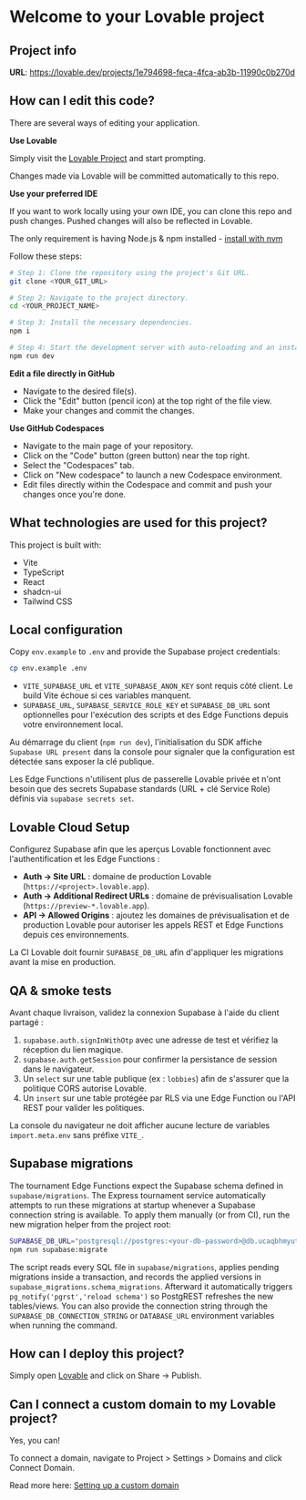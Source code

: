 # Welcome to your Lovable project

## Project info

**URL**: https://lovable.dev/projects/1e794698-feca-4fca-ab3b-11990c0b270d

## How can I edit this code?

There are several ways of editing your application.

**Use Lovable**

Simply visit the [Lovable Project](https://lovable.dev/projects/1e794698-feca-4fca-ab3b-11990c0b270d) and start prompting.

Changes made via Lovable will be committed automatically to this repo.

**Use your preferred IDE**

If you want to work locally using your own IDE, you can clone this repo and push changes. Pushed changes will also be reflected in Lovable.

The only requirement is having Node.js & npm installed - [install with nvm](https://github.com/nvm-sh/nvm#installing-and-updating)

Follow these steps:

```sh
# Step 1: Clone the repository using the project's Git URL.
git clone <YOUR_GIT_URL>

# Step 2: Navigate to the project directory.
cd <YOUR_PROJECT_NAME>

# Step 3: Install the necessary dependencies.
npm i

# Step 4: Start the development server with auto-reloading and an instant preview.
npm run dev
```

**Edit a file directly in GitHub**

- Navigate to the desired file(s).
- Click the "Edit" button (pencil icon) at the top right of the file view.
- Make your changes and commit the changes.

**Use GitHub Codespaces**

- Navigate to the main page of your repository.
- Click on the "Code" button (green button) near the top right.
- Select the "Codespaces" tab.
- Click on "New codespace" to launch a new Codespace environment.
- Edit files directly within the Codespace and commit and push your changes once you're done.

## What technologies are used for this project?

This project is built with:

- Vite
- TypeScript
- React
- shadcn-ui
- Tailwind CSS

## Local configuration

Copy `env.example` to `.env` and provide the Supabase project credentials:

```sh
cp env.example .env
```

- `VITE_SUPABASE_URL` et `VITE_SUPABASE_ANON_KEY` sont requis côté client. Le build Vite échoue si ces variables manquent.
- `SUPABASE_URL`, `SUPABASE_SERVICE_ROLE_KEY` et `SUPABASE_DB_URL` sont optionnelles pour l'exécution des scripts et des Edge Functions depuis votre environnement local.

Au démarrage du client (`npm run dev`), l'initialisation du SDK affiche `Supabase URL present` dans la console pour signaler que la configuration est détectée sans exposer la clé publique.

Les Edge Functions n'utilisent plus de passerelle Lovable privée et n'ont besoin que des secrets Supabase standards (URL + clé Service Role) définis via `supabase secrets set`.

## Lovable Cloud Setup

Configurez Supabase afin que les aperçus Lovable fonctionnent avec l'authentification et les Edge Functions :

- **Auth → Site URL** : domaine de production Lovable (`https://<project>.lovable.app`).
- **Auth → Additional Redirect URLs** : domaine de prévisualisation Lovable (`https://preview-*.lovable.app`).
- **API → Allowed Origins** : ajoutez les domaines de prévisualisation et de production Lovable pour autoriser les appels REST et Edge Functions depuis ces environnements.

La CI Lovable doit fournir `SUPABASE_DB_URL` afin d'appliquer les migrations avant la mise en production.

## QA & smoke tests

Avant chaque livraison, validez la connexion Supabase à l'aide du client partagé :

1. `supabase.auth.signInWithOtp` avec une adresse de test et vérifiez la réception du lien magique.
2. `supabase.auth.getSession` pour confirmer la persistance de session dans le navigateur.
3. Un `select` sur une table publique (ex : `lobbies`) afin de s'assurer que la politique CORS autorise Lovable.
4. Un `insert` sur une table protégée par RLS via une Edge Function ou l'API REST pour valider les politiques.

La console du navigateur ne doit afficher aucune lecture de variables `import.meta.env` sans préfixe `VITE_`.

## Supabase migrations

The tournament Edge Functions expect the Supabase schema defined in `supabase/migrations`. The Express tournament service
automatically attempts to run these migrations at startup whenever a Supabase connection string is available. To apply them
manually (or from CI), run the new migration helper from the project root:

```sh
SUPABASE_DB_URL="postgresql://postgres:<your-db-password>@db.ucaqbhmyutlnitnedowk.supabase.co:6543/postgres?pgbouncer=true&sslmode=require" \
npm run supabase:migrate
```

The script reads every SQL file in `supabase/migrations`, applies pending migrations inside a transaction, and records the
applied versions in `supabase_migrations.schema_migrations`. Afterward it automatically triggers
`pg_notify('pgrst','reload schema')` so PostgREST refreshes the new tables/views. You can also provide the connection string
through the `SUPABASE_DB_CONNECTION_STRING` or `DATABASE_URL` environment variables when running the command.

## How can I deploy this project?

Simply open [Lovable](https://lovable.dev/projects/1e794698-feca-4fca-ab3b-11990c0b270d) and click on Share -> Publish.

## Can I connect a custom domain to my Lovable project?

Yes, you can!

To connect a domain, navigate to Project > Settings > Domains and click Connect Domain.

Read more here: [Setting up a custom domain](https://docs.lovable.dev/features/custom-domain#custom-domain)
